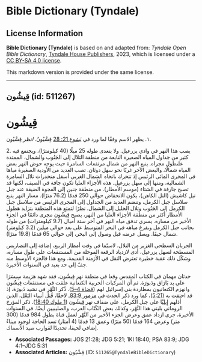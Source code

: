 # Bible Dictionary (Tyndale)

## License Information

**Bible Dictionary (Tyndale)** is based on and adapted from: _Tyndale Open Bible Dictionary_, [Tyndale House Publishers](https://tyndaleopenresources.com/), 2023, which is licensed under a [CC BY-SA 4.0 license](https://creativecommons.org/licenses/by-sa/4.0/legalcode.en).

This markdown version is provided under the same license.



--------------------------------

## قِيشُون (id: 511267)

قِيشُون
=======

١. يظهر الاسم وفقًا لما ورد في [يَشوع 21: 28](https://ref.ly/Josh21:28) قِشْيُونُ.  *انظر* قِشْيُون.

2\. يصب هذا النهر في وادي يزرعيل. ولا يتعدى طوله 25 ميلًا (40 كيلومترًا)، ويجتمع فيه كثير من جداول المياه الصغيرة النابعة من منطقة التلال إلى الجَنُوب والشمال، الممتدة علىطول مجراه. ينبع النهر من شمال مرتفعات السامرة حيث يوجه حوض النهر بعض المياه شمالًا، والبعض الآخر غربًا نحو سهل دوثان. تصب العديد من الأودية الصغيرة مياها في المجرى المائي الرئيس إذ تتحرك باتجاه الشمال الغربي أسفل منحدرات تلال السامرة الشمالية، ومنها إلى سهل يزرعيل. هذه الأجزاء العليا تكون جافة في الصيف، لكنها قد تصبح جارفة في الشتاء (موسم الأمطار). من منطقة جنين إلى الفجوة الضيقة عند جبل تيل كاشيش (التل الكاهن)، يكون الانخفاض حوالي 250 قدمًا (76\.2 مترًا). مسار النهر يتبع سلاسل جبل الكرمل، وتنضم العديد من الجداول إلى المجرى الرئيس من سلاسل جبل الكرمل إلى الجَنُوب وتلال الجليل إلى الشمال. نظرًا لتمتع هذه المنطقة بتزايد هطول الأمطار أكثر من منطقة الأجزاء العليا من النهر، يصبح قِيشُون مجرى دائمًا في الجزء الأخير من مساره. يسري تدفق مياه النهر في آخر ستة أميال (9\.7 كيلومترات) من طوله بجانب جبل الكرمل ويفرغ مياهه في البحر المتوسط على بعد حوالي ميلين (3\.2 كيلومتر) شمال حيفَا. ويصل عرضه قبل وصول إلى البحر، إلى حوالي 65 قدمًا (19\.8 مترًا).

الجريان السطحي الغزير من التلال، لاسيّما في وقت أمطار الربيع، إضافة إلى التضاريس المسطحة لسهل يزرعيل، أدى لازدياد الرقعة الموحلة من المستنقعات على طول مساره، وشكّل ذلك عقبة خطيرة تعترض النقل في الأزمنة القديمة. ومع هذا فالجزء الأوسط منه جفّ إلى حد بعيد في السنوات الأخيرة.

حدثان مهمان في الكتاب المقدس وقعا في منطقة نهر قِيشُون. فقد شهد هزيمة سِيسَرَا على يد بَارَاق ودَبورَة. ثم أن المركبات الحربية الكنعانية علقت في مستنقعات قِيشُون وانهزم الكنعانيون بمطاردة بني إسرائيل لهم ([قضاة 4–5](https://ref.ly/Judg4:1-Judg5:31)). ذُكر النَّهْرِ في نشيد دَبورَة، إذ قد احتفت به ([5:21](https://ref.ly/Judg5:21))، كما ورد ذكر الحدث في [مزمور 83:9\.](https://ref.ly/Ps83:9) لاحقًا، قُتل أنبياء البَعْل، الذين أذلهم إِيلِيَّا على جبل الكرمل، على ضفاف نهر قِيشُون ([1 ملوك 18:40](https://ref.ly/1Kgs18:40)). ذكر المؤرخ الروماني بليني هذا النَّهْر، وكذلك بعض الكُتّاب العرب، والصليبيين أيضًا. في السنوات الأخيرة، جرى ازداد عمق وعرض الجزء الأخير من ٱلنَّهْر لعمل قناة بطول 984 قدمًا (300 متر) وعرض 164 قدمًا (50 مترًا) وعمق 13 قدمًا (4 أمتار) تسد الحاجة لوجود ميناءً إضافي لحيفا، تحديدًا لقوارب صيد الأسماك.

* **Associated Passages:** JOS 21:28; JDG 5:21; 1KI 18:40; PSA 83:9; JDG 4:1–JDG 5:31
* **Associated Articles:** قِشْيُون (ID: `511265@TyndaleBibleDictionary`)

